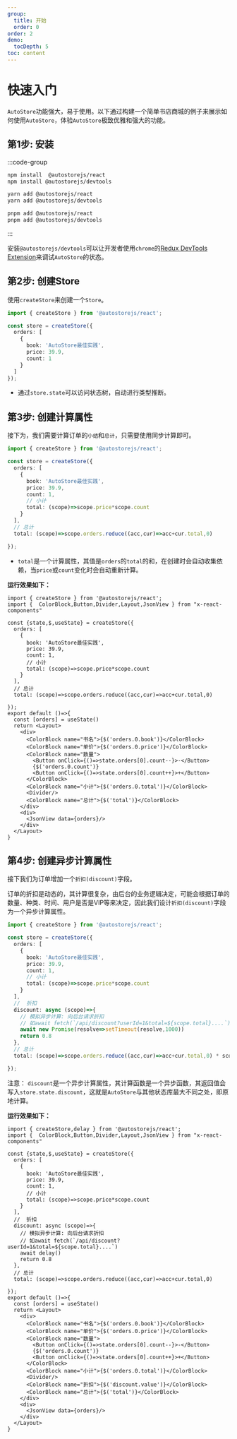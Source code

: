 ```yaml
---
group:
  title: 开始
  order: 0
order: 2   
demo:
  tocDepth: 5
toc: content
---
```


# 快速入门

`AutoStore`功能强大，易于使用。以下通过构建一个简单书店商城的例子来展示如何使用`AutoStore`，体验`AutoStore`极致优雅和强大的功能。

## 第1步: 安装

:::code-group

```bash [npm]
npm install  @autostorejs/react
npm install @autostorejs/devtools
```

```bash [yarn]
yarn add @autostorejs/react
yarn add @autostorejs/devtools
```

```bash [pnpm]
pnpm add @autostorejs/react
pnpm add @autostorejs/devtools
``` 
:::

安装`@autostorejs/devtools`可以让开发者使用`chrome`的[Redux DevTools Extension](https://github.com/reduxjs/redux-devtools)来调试`AutoStore`的状态。

## 第2步: 创建Store

使用`createStore`来创建一个`Store`。

```ts | pure
import { createStore } from '@autostorejs/react';

const store = createStore({
  orders: [
    {
      book: 'AutoStore最佳实践',
      price: 39.9,
      count: 1 
    }
  ] 
});
```

- 通过`store.state`可以访问状态树，自动进行类型推断。


## 第3步: 创建计算属性

接下为，我们需要计算订单的`小结`和`总计`，只需要使用同步计算即可。

```ts | pure {9-10,13-14}
import { createStore } from '@autostorejs/react';

const store = createStore({
  orders: [
    {
      book: 'AutoStore最佳实践',
      price: 39.9,
      count: 1,
      // 小计
      total: (scope)=>scope.price*scope.count
    }
  ],
  // 总计
  total: (scope)=>scope.orders.reduce((acc,cur)=>acc+cur.total,0)

});
```


- `total`是一个计算属性，其值是`orders`的`total`的和，在创建时会自动收集依赖，当`price`或`count`变化时会自动重新计算。


**运行效果如下：**

```tsx  
import { createStore } from '@autostorejs/react';
import {  ColorBlock,Button,Divider,Layout,JsonView } from "x-react-components"

const {state,$,useState} = createStore({
  orders: [
    {
      book: 'AutoStore最佳实践',
      price: 39.9,
      count: 1,
      // 小计
      total: (scope)=>scope.price*scope.count
    }
  ],
  // 总计
  total: (scope)=>scope.orders.reduce((acc,cur)=>acc+cur.total,0)

});
export default ()=>{
  const [orders] = useState()
  return <Layout>
    <div>
      <ColorBlock name="书名">{$('orders.0.book')}</ColorBlock>
      <ColorBlock name="单价">{$('orders.0.price')}</ColorBlock>
      <ColorBlock name="数量">
        <Button onClick={()=>state.orders[0].count--}>-</Button>
        {$('orders.0.count')}
        <Button onClick={()=>state.orders[0].count++}>+</Button>
      </ColorBlock>
      <ColorBlock name="小计">{$('orders.0.total')}</ColorBlock>
      <Divider/>
      <ColorBlock name="总计">{$('total')}</ColorBlock>
    </div>
    <div>
      <JsonView data={orders}/>
    </div>
  </Layout>  
}

```

## 第4步: 创建异步计算属性

接下我们为订单增加一个`折扣(discount)`字段。

订单的折扣是动态的，其计算很复杂，由后台的业务逻辑决定，可能会根据订单的数量、种类、时间、用户是否是VIP等来决定，因此我们设计`折扣(discount)`字段为一个异步计算属性。

```ts | pure {13-20}
import { createStore } from '@autostorejs/react';

const store = createStore({
  orders: [
    {
      book: 'AutoStore最佳实践',
      price: 39.9,
      count: 1,
      // 小计
      total: (scope)=>scope.price*scope.count
    }
  ],
  //  折扣
  discount: async (scope)=>{
    // 模拟异步计算: 向后台请求折扣
    // 如await fetch(`/api/discount?userId=1&total=${scope.total}....`) 
    await new Promise(resolve=>setTimeout(resolve,1000))
    return 0.8
  },
  // 总计
  total: (scope)=>scope.orders.reduce((acc,cur)=>acc+cur.total,0) * scope.discount.value

});
```

注意： `discount`是一个异步计算属性，其计算函数是一个异步函数，其返回值会写入`store.state.discount`，这就是`AutoStore`与其他状态库最大不同之处，即原地计算。


**运行效果如下：**

```tsx  
import { createStore,delay } from '@autostorejs/react';
import {  ColorBlock,Button,Divider,Layout,JsonView } from "x-react-components"

const {state,$,useState} = createStore({
  orders: [
    {
      book: 'AutoStore最佳实践',
      price: 39.9,
      count: 1,
      // 小计
      total: (scope)=>scope.price*scope.count
    }
  ],
  //  折扣
  discount: async (scope)=>{
    // 模拟异步计算: 向后台请求折扣
    // 如await fetch(`/api/discount?userId=1&total=${scope.total}....`) 
    await delay()
    return 0.8
  },
  // 总计
  total: (scope)=>scope.orders.reduce((acc,cur)=>acc+cur.total,0)

});
export default ()=>{
  const [orders] = useState()
  return <Layout>
    <div>
      <ColorBlock name="书名">{$('orders.0.book')}</ColorBlock>
      <ColorBlock name="单价">{$('orders.0.price')}</ColorBlock>
      <ColorBlock name="数量">
        <Button onClick={()=>state.orders[0].count--}>-</Button>
        {$('orders.0.count')}
        <Button onClick={()=>state.orders[0].count++}>+</Button>
      </ColorBlock>
      <ColorBlock name="小计">{$('orders.0.total')}</ColorBlock>
      <Divider/>
      <ColorBlock name="折扣">{$('discount.value')}</ColorBlock>
      <ColorBlock name="总计">{$('total')}</ColorBlock>
    </div>
    <div>
      <JsonView data={orders}/>
    </div>
  </Layout>  
}

```


